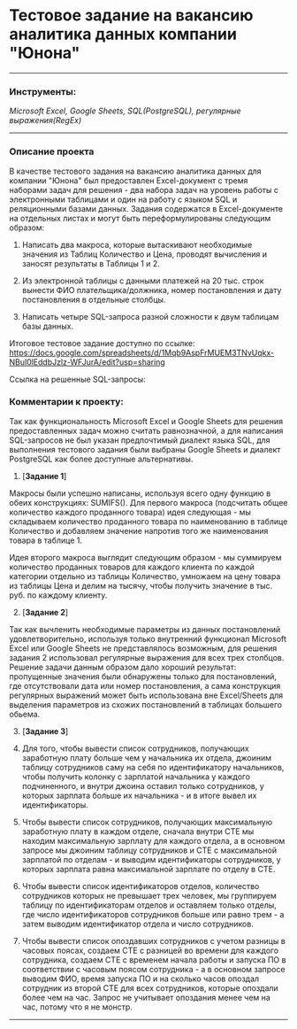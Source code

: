 # Тестовое задание на вакансию аналитика данных компании "Юнона"
___
### Инструменты:

*Microsoft Excel, Google Sheets, SQL(PostgreSQL), регулярные выражения(RegEx)*
___
### Описание проекта

В качестве тестового задания на вакансию аналитика данных для компании "Юнона" был предоставлен Excel-документ с тремя наборами задач для решения - два набора задач на уровень работы с электронными таблицами и один на работу с языком SQL и реляционными базами данных. Задания содержатся в Excel-документе на отдельных листах и могут быть переформулированы следующим образом:

1. Написать два макроса, которые вытаскивают необходимые значения из Таблиц Количество и Цена, проводят вычисления и заносят результаты в Таблицы 1 и 2.

2. Из электронной таблицы с данными платежей на 20 тыс. строк вынести ФИО плательщика/должника, номер постановления и дату постановления в отдельные столбцы. 

3. Написать четыре SQL-запроса разной сложности к двум таблицам базы данных.


Итоговое тестовое задание доступно по ссылке: https://docs.google.com/spreadsheets/d/1Mqb9AspFrMUEM3TNvUqkx-NBul0lEddbJzlz-WFJurA/edit?usp=sharing

Ссылка на решенные SQL-запросы: 


### Комментарии к проекту:

Так как функциональность Microsoft Excel и Google Sheets для решения предоставленных задач можно считать равнозначной, а для написания SQL-запросов не был указан предпочтимый диалект языка SQL, для выполнения тестового задания были выбраны Google Sheets и диалект PostgreSQL как более доступные альтернативы. 

1. [**Задание 1**]

Макросы были успешно написаны, используя всего одну функцию в обеих конструкциях: SUMIFS(). Для первого макроса (подсчитать общее количество каждого проданного товара) идея следующая - мы складываем количество проданного товара по наименованию в таблице Количество и добавляем значение напротив того же наименования товара в таблице 1.

Идея второго макроса выглядит следующим образом - мы суммируем количество проданных товаров для каждого клиента по каждой категории отдельно из таблицы Количество, умножаем на цену товара из таблицы Цена и делим на тысячу, чтобы получить значение в тыс. руб. по каждому клиенту. 


2. [**Задание 2**]

Так как вычленить необходимые параметры из данных постановлений удовлетворительно, используя только внутренний функционал Microsoft Excel или Google Sheets не представлялось возможным, для решения задания 2 использовал регулярные выражения для всех трех столбцов. Решение задачи данным образом дало хороший результат: пропущенные значения были обнаружены только для постановлений, где отсутствовали дата или номер постановления, а сама конструкция регулярных выражений может быть использована вне Excel/Sheets для выделения параметров из схожих постановлений в таблицах большего обьема.

3. [**Задание 3**]

1. Для того, чтобы вывести список сотрудников, получающих заработную плату больше чем у начальника их отдела, джоиним таблицу сотрудников саму на себя по идентификатору начальников, чтобы получить колонку с зарплатой начальника у каждого подчиненного, и внутри джоина оставил только сотрудников, у которых зарплата больше их начальника - и в итоге вывел их идентификаторы. 

2. Чтобы вывести список сотрудников, получающих максимальную заработную плату в каждом отделе, сначала внутри CTE мы находим максимальную зарплату для каждого отдела, а в основном запросе мы джоиним таблицу сотрудников и CTE с максимальной зарплатой по отделам - и выводим идентификаторы сотрудников, у которых зарплата равна максимальной зарплате по отделу в CTE.

3. Чтобы вывести список идентификаторов отделов, количество сотрудников которых не превышает трех человек, мы группируем таблицу по идентификаторам отделов и оставляем только отделы, где число идентификаторов сотрудников больше или равно трем - а затем выводим идентификатор отдела и число сотрудников.

4. Чтобы вывести список опоздавших сотрудников с учетом разницы в часовых поясах, создаем CTE с разницей во времени для каждого сотрудника, создаем CTE с временем начала работы и запуска ПО в соответствии с часовым поясом сотрудника - а в основном запросе выводим ФИО, время запуска ПО и на сколько часов опоздал сотрудник из второй CTE для всех сотрудников, которые опоздали более чем на час. Запрос не учитывает опоздания менее чем на час, потому что я не монстр. 
___
